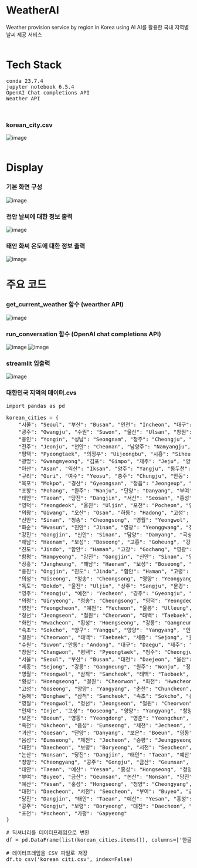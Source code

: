 # WeatherAI
Weather provision service by region in Korea using AI
AI를 활용한 국내 지역별 날씨 제공 서비스
<br>
<br>

# Tech Stack
<pre>
conda 23.7.4
jupyter notebook 6.5.4
OpenAI Chat completions API
Weather API
</pre>
<br>

### korean_city.csv
![image](https://github.com/dlwnsgur9242/WeatherAI/assets/90494150/25693f4c-4cfc-448a-8b45-7d59f63f8ce4)
<br>
<br>



# Display
### 기본 화면 구성
![image](https://github.com/dlwnsgur9242/WeatherAI/assets/90494150/8f2517c9-cb33-422c-8ceb-68c9f45be5c9)
<br>

### 천안 날씨에 대한 정보 출력
![image](https://github.com/dlwnsgur9242/WeatherAI/assets/90494150/5e4f2ef0-fbda-4c06-b555-0fb9980d18e3)
<br>

### 태안 화씨 온도에 대한 정보 출력
![image](https://github.com/dlwnsgur9242/WeatherAI/assets/90494150/d397d24f-7671-452c-97c2-8e41cef8c2e9)




# 주요 코드
### get_current_weather 함수 (wearther API)
![image](https://github.com/dlwnsgur9242/WeatherAI/assets/90494150/7d78624b-80e3-48fd-a88e-c0931e095c1e)
<br>

### run_conversation 함수 (OpenAI chat completions API)
![image](https://github.com/dlwnsgur9242/WeatherAI/assets/90494150/e8a6f87b-21e1-48e9-adc2-181109e221df)
![image](https://github.com/dlwnsgur9242/WeatherAI/assets/90494150/d99bfc8a-5d10-4355-9e9a-9487732e1065)
<br>

### streamlit 입출력
![image](https://github.com/dlwnsgur9242/WeatherAI/assets/90494150/bfe1adb1-3011-4407-9e18-d524edd9678f)

### 대한민국 지역의 데이터.cvs
<pre>
import pandas as pd

korean_cities = {
    "서울": "Seoul", "부산": "Busan", "인천": "Incheon", "대구": "Daegu", "대전": "Daejeon",
    "광주": "Gwangju", "수원": "Suwon", "울산": "Ulsan", "창원": "Changwon", "고양": "Goyang",
    "용인": "Yongin", "성남": "Seongnam", "청주": "Cheongju", "안산": "Ansan", "안양": "Anyang",
    "전주": "Jeonju", "천안": "Cheonan", "남양주": "Namyangju", "화성": "Hwaseong", "파주": "Paju",
    "평택": "Pyeongtaek", "의정부": "Uijeongbu", "시흥": "Siheung", "김해": "Gimhae", "구미": "Gumi",
    "광명": "Gwangmyeong", "김포": "Gimpo", "제주": "Jeju", "양산": "Yangsan", "나주": "Naju",
    "아산": "Asan", "익산": "Iksan", "양주": "Yangju", "동두천": "Dongducheon", "이천": "Icheon",
    "구리": "Guri", "여수": "Yeosu", "충주": "Chungju", "안동": "Andong", "김천": "Gimcheon",
    "목포": "Mokpo", "경산": "Gyeongsan", "정읍": "Jeongeup", "거제": "Geoje", "진주": "Jinju",
    "포항": "Pohang", "완주": "Wanju", "단양": "Danyang", "부여": "Buyeo", "보령": "Boryeong",
    "태안": "Taean", "당진": "Dangjin", "서산": "Seosan", "홍성": "Hongseong", "청양": "Cheongyang",
    "영덕": "Yeongdeok", "울진": "Uljin", "포천": "Pocheon", "양평": "Yangpyeong", "하남": "Hanam",
    "의왕": "Uiwang", "오산": "Osan", "하동": "Hadong", "고성": "Goseong", "영암": "Yeongam",
    "신안": "Sinan", "청송": "Cheongsong", "영월": "Yeongwol", "고창": "Gochang", "무주": "Muju",
    "화순": "Hwasun", "진안": "Jinan", "영광": "Yeonggwang", "장성": "Jangseong", "함평": "Hampyeong",
    "강진": "Gangjin", "신안": "Sinan", "담양": "Damyang", "곡성": "Gokseong", "장흥": "Jangheung",
    "해남": "Haenam", "보성": "Boseong", "고흥": "Goheung", "강화": "Ganghwa", "옹진": "Ongjin",
    "진도": "Jindo", "함안": "Haman", "고창": "Gochang", "영광": "Yeonggwang", "장성": "Jangseong",
    "함평": "Hampyeong", "강진": "Gangjin", "신안": "Sinan", "담양": "Damyang", "곡성": "Gokseong",
    "장흥": "Jangheung", "해남": "Haenam", "보성": "Boseong", "고흥": "Goheung", "강화": "Ganghwa",
    "옹진": "Ongjin", "진도": "Jindo", "함안": "Haman", "고령": "Goryeong", "성주": "Seongju",
    "의성": "Uiseong", "청송": "Cheongsong", "영양": "Yeongyang", "영덕": "Yeongdeok", "울릉": "Ulleung",
    "독도": "Dokdo", "울진": "Uljin", "상주": "Sangju", "문경": "Mungyeong", "안동": "Andong",
    "영주": "Yeongju", "예천": "Yecheon", "경주": "Gyeongju", "청도": "Cheongdo", "군위": "Gunwi",
    "의령": "Uiryeong", "청송": "Cheongsong", "영덕": "Yeongdeok", "영양": "Yeongyang", "영주": "Yeongju",
    "영천": "Yeongcheon", "예천": "Yecheon", "울릉": "Ulleung", "울진": "Uljin", "인제": "Inje",
    "정선": "Jeongseon", "철원": "Cheorwon", "태백": "Taebaek", "평창": "Pyeongchang", "홍천": "Hongcheon",
    "화천": "Hwacheon", "횡성": "Hoengseong", "강릉": "Gangneung", "동해": "Donghae", "삼척": "Samcheok",
    "속초": "Sokcho", "양구": "Yanggu", "양양": "Yangyang", "인제": "Inje", "정선": "Jeongseon",
    "철원": "Cheorwon", "태백": "Taebaek", "세종": "Sejong", "원주": "Wonju", "춘천": "Chuncheon", "천안": "Cheonan",
    "수원": "Suwon","안동": "Andong", "대구": "Daegu", "제주": "Jeju", "포항": "Pohang", "광주": "Gwangju",
    "창원": "Changwon", "평택": "Pyeongtaek", "청주": "Cheongju", "안산": "Ansan", "양산": "Yangsan",
    "서울": "Seoul", "부산": "Busan", "대전": "Daejeon", "울산": "Ulsan", "인천": "Incheon",
    "세종": "Sejong", "강릉": "Gangneung", "원주": "Wonju", "정선": "Jeongseon", "동해": "Donghae",
    "영월": "Yeongwol", "삼척": "Samcheok", "태백": "Taebaek", "속초": "Sokcho", "홍천": "Hongcheon",
    "횡성": "Hoengseong", "철원": "Cheorwon", "화천": "Hwacheon", "양구": "Yanggu", "인제": "Inje",
    "고성": "Goseong", "양양": "Yangyang", "춘천": "Chuncheon", "원주": "Wonju", "강릉": "Gangneung",
    "동해": "Donghae", "삼척": "Samcheok", "속초": "Sokcho", "홍천": "Hongcheon", "횡성": "Hoengseong",
    "영월": "Yeongwol", "정선": "Jeongseon", "철원": "Cheorwon", "화천": "Hwacheon", "양구": "Yanggu",
    "인제": "Inje", "고성": "Goseong", "양양": "Yangyang", "청양": "Cheongyang", "단양": "Danyang",
    "보은": "Boeun", "영동": "Yeongdong", "영춘": "Yeongchun", "영동": "Yeongdong", "보은": "Boeun",
    "옥천": "Okcheon", "음성": "Eumseong", "제천": "Jecheon", "증평": "Jeungpyeong", "진천": "Jincheon",
    "괴산": "Goesan", "단양": "Danyang", "보은": "Boeun", "영동": "Yeongdong", "옥천": "Okcheon",
    "음성": "Eumseong", "제천": "Jecheon", "증평": "Jeungpyeong", "진천": "Jincheon", "괴산": "Goesan",
    "대천": "Daecheon", "보령": "Boryeong", "서천": "Seocheon", "부여": "Buyeo", "금산": "Geumsan",
    "논산": "Nonsan", "당진": "Dangjin", "태안": "Taean", "예산": "Yesan", "홍성": "Hongseong",
    "청양": "Cheongyang", "공주": "Gongju", "금산": "Geumsan", "논산": "Nonsan", "당진": "Dangjin",
    "태안": "Taean", "예산": "Yesan", "홍성": "Hongseong", "청양": "Cheongyang", "공주": "Gongju",
    "부여": "Buyeo", "금산": "Geumsan", "논산": "Nonsan", "당진": "Dangjin", "태안": "Taean",
    "예산": "Yesan", "홍성": "Hongseong", "청양": "Cheongyang", "공주": "Gongju", "보령": "Boryeong",
    "대천": "Daecheon", "서천": "Seocheon", "부여": "Buyeo", "금산": "Geumsan", "논산": "Nonsan",
    "당진": "Dangjin", "태안": "Taean", "예산": "Yesan", "홍성": "Hongseong", "청양": "Cheongyang",
    "공주": "Gongju", "보령": "Boryeong", "대천": "Daecheon", "서천": "Seocheon", "연천": "Yeoncheon",
    "포천": "Pocheon", "가평": "Gapyeong"
}

# 딕셔너리를 데이터프레임으로 변환
df = pd.DataFrame(list(korean_cities.items()), columns=['한글 도시 이름', '영어 도시 이름'])

# 데이터프레임을 CSV 파일로 저장
df.to_csv('korean_citi.csv', index=False)
</pre>

